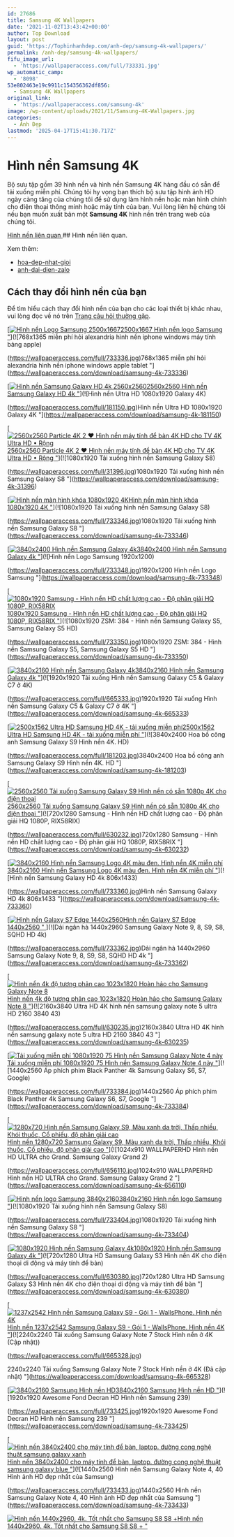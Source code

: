 ```yaml
---
id: 27686
title: Samsung 4K Wallpapers
date: '2021-11-02T13:43:42+00:00'
author: Top Download
layout: post
guid: 'https://Tophinhanhdep.com/anh-dep/samsung-4k-wallpapers/'
permalink: /anh-dep/samsung-4k-wallpapers/
fifu_image_url:
  - 'https://wallpaperaccess.com/full/733331.jpg'
wp_automatic_camp:
  - '8098'
53e802463e19c9911c154356362df856:
  - Samsung 4K Wallpapers
original_link:
  - 'https://wallpaperaccess.com/samsung-4k'
image: /wp-content/uploads/2021/11/Samsung-4K-Wallpapers.jpg
categories:
  - Ảnh Đẹp
lastmod: '2025-04-17T15:41:30.717Z'
---
```

# Hình nền Samsung 4K

Bộ sưu tập gồm 39 hình nền và hình nền Samsung 4K hàng đầu có sẵn để tải xuống miễn phí. Chúng tôi hy vọng bạn thích bộ sưu tập hình ảnh HD ngày càng tăng của chúng tôi để sử dụng làm hình nền hoặc màn hình chính cho điện thoại thông minh hoặc máy tính của bạn. Vui lòng liên hệ chúng tôi nếu bạn muốn xuất bản một **Samsung 4K** hình nền trên trang web của chúng tôi.

[Hình nền liên quan ](#related) ## Hình nền liên quan.

   
 Xem thêm:

   
- [hoa-dep-nhat-gioi](https://tophinhanhdep.com/hinh-hoa-dep/hoa-dep-nhat-gioi/)
- [anh-dai-dien-zalo](https://tophinhanhdep.com/anh-avatar/anh-dai-dien-zalo/)

## Cách thay đổi hình nền của bạn

Để tìm hiểu cách thay đổi hình nền của bạn cho các loại thiết bị khác nhau, vui lòng đọc về nó trên [Trang câu hỏi thường gặp](https://tophinhanhdep.com/faq/).

  
[[![Hình nền Logo Samsung 2500x1667](https://wallpaperaccess.com/full/733331.jpg)2500x1667 Hình nền logo Samsung "](https://wallpaperaccess.com/download/samsung-4k-733331)](![768x1365 miễn phí hỏi alexandria hình nền iphone windows máy tính bảng apple)

(https://wallpaperaccess.com/full/733336.jpg)768x1365 miễn phí hỏi alexandria hình nền iphone windows apple tablet "](https://wallpaperaccess.com/download/samsung-4k-733336)

[[![Hình nền Samsung Galaxy HD 4k 2560x2560](https://wallpaperaccess.com/full/665327.png)2560x2560 Hình nền Samsung Galaxy HD 4k "](https://wallpaperaccess.com/download/samsung-4k-665327)](![Hình nền Ultra HD 1080x1920 Galaxy 4K)

(https://wallpaperaccess.com/full/181150.jpg)Hình nền Ultra HD 1080x1920 Galaxy 4K "](https://wallpaperaccess.com/download/samsung-4k-181150)

[[![2560x2560 Particle 4K 2 ❤ Hình nền máy tính để bàn 4K HD cho TV 4K Ultra HD • Rộng](https://wallpaperaccess.com/full/33859.jpg)2560x2560 Particle 4K 2 ❤ Hình nền máy tính để bàn 4K HD cho TV 4K Ultra HD • Rộng "](https://wallpaperaccess.com/download/samsung-4k-33859)](![1080x1920 Tải xuống hình nền Samsung Galaxy S8)

(https://wallpaperaccess.com/full/31396.jpg)1080x1920 Tải xuống hình nền Samsung Galaxy S8 "](https://wallpaperaccess.com/download/samsung-4k-31396)

[[![Hình nền màn hình khóa 1080x1920 4K](https://wallpaperaccess.com/full/181291.jpg)Hình nền màn hình khóa 1080x1920 4K "](https://wallpaperaccess.com/download/samsung-4k-181291)](![1080x1920 Tải xuống hình nền Samsung Galaxy S8)

(https://wallpaperaccess.com/full/733346.jpg)1080x1920 Tải xuống hình nền Samsung Galaxy S8 "](https://wallpaperaccess.com/download/samsung-4k-733346)

[[![3840x2400 Hình nền Samsung Galaxy 4k](https://wallpaperaccess.com/full/733347.jpg)3840x2400 Hình nền Samsung Galaxy 4k "](https://wallpaperaccess.com/download/samsung-4k-733347)](![Hình nền Logo Samsung 1920x1200)

(https://wallpaperaccess.com/full/733348.jpg)1920x1200 Hình nền Logo Samsung "](https://wallpaperaccess.com/download/samsung-4k-733348)

[[![1080x1920 Samsung - Hình nền HD chất lượng cao - Độ phân giải HQ 1080P, RIX58RIX](https://wallpaperaccess.com/full/733349.jpg)1080x1920 Samsung - Hình nền HD chất lượng cao - Độ phân giải HQ 1080P, RIX58RIX "](https://wallpaperaccess.com/download/samsung-4k-733349)](![1080x1920 ZSM: 384 - Hình nền Samsung Galaxy S5, Samsung Galaxy S5 HD)

(https://wallpaperaccess.com/full/733350.jpg)1080x1920 ZSM: 384 - Hình nền Samsung Galaxy S5, Samsung Galaxy S5 HD "](https://wallpaperaccess.com/download/samsung-4k-733350)

[[![3840x2160 Hình nền Samsung Galaxy 4k](https://wallpaperaccess.com/full/733352.jpg)3840x2160 Hình nền Samsung Galaxy 4k "](https://wallpaperaccess.com/download/samsung-4k-733352)](![1920x1920 Tải xuống Hình nền Samsung Galaxy C5 & Galaxy C7 ở 4K)

(https://wallpaperaccess.com/full/665333.jpg)1920x1920 Tải xuống Hình nền Samsung Galaxy C5 &amp; Galaxy C7 ở 4K "](https://wallpaperaccess.com/download/samsung-4k-665333)

[[![2500x1562 Ultra HD Samsung HD 4K - tải xuống miễn phí](https://wallpaperaccess.com/full/181199.jpg)2500x1562 Ultra HD Samsung HD 4K - tải xuống miễn phí "](https://wallpaperaccess.com/download/samsung-4k-181199)](![3840x2400 Hoa bồ công anh Samsung Galaxy S9 Hình nền 4K.  HD)

(https://wallpaperaccess.com/full/181203.jpg)3840x2400 Hoa bồ công anh Samsung Galaxy S9 Hình nền 4K. HD "](https://wallpaperaccess.com/download/samsung-4k-181203)

[[![2560x2560 Tải xuống Samsung Galaxy S9 Hình nền có sẵn 1080p 4K cho điện thoại](https://wallpaperaccess.com/full/665476.png)2560x2560 Tải xuống Samsung Galaxy S9 Hình nền có sẵn 1080p 4K cho điện thoại "](https://wallpaperaccess.com/download/samsung-4k-665476)](![720x1280 Samsung - Hình nền HD chất lượng cao - Độ phân giải HQ 1080P, RIX58RIX)

(https://wallpaperaccess.com/full/630232.jpg)720x1280 Samsung - Hình nền HD chất lượng cao - Độ phân giải HQ 1080P, RIX58RIX "](https://wallpaperaccess.com/download/samsung-4k-630232)

[[![3840x2160 Hình nền Samsung Logo 4K màu đen.  Hình nền 4K miễn phí](https://wallpaperaccess.com/full/181205.jpg)3840x2160 Hình nền Samsung Logo 4K màu đen. Hình nền 4K miễn phí "](https://wallpaperaccess.com/download/samsung-4k-181205)](![Hình nền Samsung Galaxy HD 4k 806x1433)

(https://wallpaperaccess.com/full/733360.jpg)Hình nền Samsung Galaxy HD 4k 806x1433 "](https://wallpaperaccess.com/download/samsung-4k-733360)

[[![Hình nền Galaxy S7 Edge 1440x2560](https://wallpaperaccess.com/full/733361.jpg)Hình nền Galaxy S7 Edge 1440x2560 " ](https://wallpaperaccess.com/download/samsung-4k-733361)](![Dải ngân hà 1440x2960 ​​Samsung Galaxy Note 9, 8, S9, S8, SQHD HD 4k)

(https://wallpaperaccess.com/full/733362.jpg)Dải ngân hà 1440x2960 ​​Samsung Galaxy Note 9, 8, S9, S8, SQHD HD 4k "](https://wallpaperaccess.com/download/samsung-4k-733362)

[[![Hình nền 4k độ tương phản cao 1023x1820 Hoàn hảo cho Samsung Galaxy Note 8](https://wallpaperaccess.com/full/139498.jpg)Hình nền 4k độ tương phản cao 1023x1820 Hoàn hảo cho Samsung Galaxy Note 8 "](https://wallpaperaccess.com/download/samsung-4k-139498)](![2160x3840 Ultra HD 4K hình nền samsung galaxy note 5 ultra HD 2160 3840 43)

(https://wallpaperaccess.com/full/630235.jpg)2160x3840 Ultra HD 4K hình nền samsung galaxy note 5 ultra HD 2160 3840 43 "](https://wallpaperaccess.com/download/samsung-4k-630235)

[[![Tải xuống miễn phí 1080x1920 75 Hình nền Samsung Galaxy Note 4 này](https://wallpaperaccess.com/full/733366.jpg)Tải xuống miễn phí 1080x1920 75 Hình nền Samsung Galaxy Note 4 này "](https://wallpaperaccess.com/download/samsung-4k-733366)](![1440x2560 Áp phích phim Black Panther 4k Samsung Galaxy S6, S7, Google)

(https://wallpaperaccess.com/full/733384.jpg)1440x2560 Áp phích phim Black Panther 4k Samsung Galaxy S6, S7, Google "](https://wallpaperaccess.com/download/samsung-4k-733384)

[[![1280x720 Hình nền Samsung Galaxy S9, Màu xanh da trời, Thấp nhiều, Khói thuốc, Cổ phiếu, độ phân giải cao](https://wallpaperaccess.com/full/733385.jpg)Hình nền 1280x720 Samsung Galaxy S9, Màu xanh da trời, Thấp nhiều, Khói thuốc, Cổ phiếu, độ phân giải cao "](https://wallpaperaccess.com/download/samsung-4k-733385)](![1024x910 WALLPAPERHD Hình nền HD ULTRA cho Grand.  Samsung Galaxy Grand 2)

(https://wallpaperaccess.com/full/656110.jpg)1024x910 WALLPAPERHD Hình nền HD ULTRA cho Grand. Samsung Galaxy Grand 2 "](https://wallpaperaccess.com/download/samsung-4k-656110)

[[![Hình nền logo Samsung 3840x2160](https://wallpaperaccess.com/full/733388.jpg)3840x2160 Hình nền logo Samsung "](https://wallpaperaccess.com/download/samsung-4k-733388)](![1080x1920 Tải xuống hình nền Samsung Galaxy S8)

(https://wallpaperaccess.com/full/733404.jpg)1080x1920 Tải xuống hình nền Samsung Galaxy S8 "](https://wallpaperaccess.com/download/samsung-4k-733404)

[[![1080x1920 Hình nền Samsung Galaxy 4k](https://wallpaperaccess.com/full/733405.jpg)1080x1920 Hình nền Samsung Galaxy 4k "](https://wallpaperaccess.com/download/samsung-4k-733405)](![720x1280 Ultra HD Samsung Galaxy S3 Hình nền 4K cho điện thoại di động và máy tính để bàn)

(https://wallpaperaccess.com/full/630380.jpg)720x1280 Ultra HD Samsung Galaxy S3 Hình nền 4K cho điện thoại di động và máy tính để bàn "](https://wallpaperaccess.com/download/samsung-4k-630380)

[[![1237x2542 Hình nền Samsung Galaxy S9 - Gói 1 - WallsPhone.  Hình nền 4K](https://wallpaperaccess.com/full/733416.jpg)Hình nền 1237x2542 Samsung Galaxy S9 - Gói 1 - WallsPhone. Hình nền 4K "](https://wallpaperaccess.com/download/samsung-4k-733416)](![2240x2240 Tải xuống Samsung Galaxy Note 7 Stock Hình nền ở 4K (Cập nhật))

(https://wallpaperaccess.com/full/665328.jpg)

2240x2240 Tải xuống Samsung Galaxy Note 7 Stock Hình nền ở 4K (Đã cập nhật) "](https://wallpaperaccess.com/download/samsung-4k-665328)

[[![3840x2160 Samsung Hình nền HD](https://wallpaperaccess.com/full/733421.jpg)3840x2160 Samsung Hình nền HD "](https://wallpaperaccess.com/download/samsung-4k-733421)](![1920x1920 Awesome Fond Decran HD Hình nền Samsung 239)

(https://wallpaperaccess.com/full/733425.jpg)1920x1920 Awesome Fond Decran HD Hình nền Samsung 239 "](https://wallpaperaccess.com/download/samsung-4k-733425)

[[![Hình nền 3840x2400 cho máy tính để bàn, laptop.  đường cong nghệ thuật samsung galaxy xanh](https://wallpaperaccess.com/full/733427.jpg)Hình nền 3840x2400 cho máy tính để bàn, laptop. đường cong nghệ thuật samsung galaxy blue "](https://wallpaperaccess.com/download/samsung-4k-733427)](![1440x2560 Hình nền Samsung Galaxy Note 4, 40 Hình ảnh HD đẹp nhất của Samsung)

(https://wallpaperaccess.com/full/733433.jpg)1440x2560 Hình nền Samsung Galaxy Note 4, 40 Hình ảnh HD đẹp nhất của Samsung "](https://wallpaperaccess.com/download/samsung-4k-733433)

[![Hình nền 1440x2960.  4k.  Tốt nhất cho Samsung S8 S8 +](https://wallpaperaccess.com/full/733446.jpg)Hình nền 1440x2960. 4k. Tốt nhất cho Samsung S8 S8 + "](https://wallpaperaccess.com/download/samsung-4k-733446)
